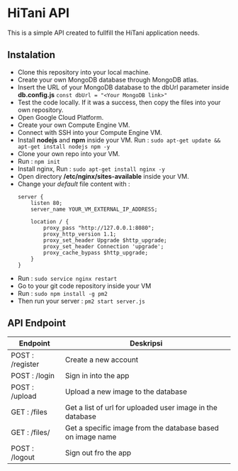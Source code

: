 # HiTani API

This is a simple API created to fullfill the HiTani application needs.

## Instalation

- Clone this repository into your local machine.
- Create your own MongoDB database through MongoDB atlas.
- Insert the URL of your MongoDB database to the dbUrl parameter inside **db.config.js**
  `const dbUrl = "<Your MongoDB link>"`
- Test the code locally.  If it was a success, then copy the files into your own repository.
- Open Google Cloud Platform.
- Create your own Compute Engine VM.
- Connect with SSH into your Compute Engine VM.
- Install **nodejs** and **npm** inside your VM. Run : 
  `sudo apt-get update && apt-get install nodejs npm -y`
- Clone your own repo into your VM.
- Run : `npm init`
- Install nginx, Run : `sudo apt-get install nginx -y`
- Open directory **/etc/nginx/sites-available** inside your VM.
- Change your *default* file content with :
    ```
    server {
        listen 80;
        server_name YOUR_VM_EXTERNAL_IP_ADDRESS;

        location / {
            proxy_pass "http://127.0.0.1:8080";
            proxy_http_version 1.1;
            proxy_set_header Upgrade $http_upgrade;
            proxy_set_header Connection 'upgrade';
            proxy_cache_bypass $http_upgrade;
        }
    }
  ```
- Run : `sudo service nginx restart`
- Go to your git code repository inside your VM
- Run : `sudo npm install -g pm2`
- Then run your server : `pm2 start server.js`

## API Endpoint
Endpoint | Deskripsi |
--- | --- |
POST : /register | Create a new account |
POST : /login | Sign in into the app  |
POST : /upload | Upload a new image to the database  |
GET : /files | Get a list of url for uploaded user image in the database |
GET : /files/<filename> | Get a specific image from the database based on image name  |
POST : /logout | Sign out fro the app |
